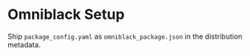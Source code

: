 # Omniblack Setup

Ship `package_config.yaml` as `omniblack_package.json`
in the distribution metadata.
